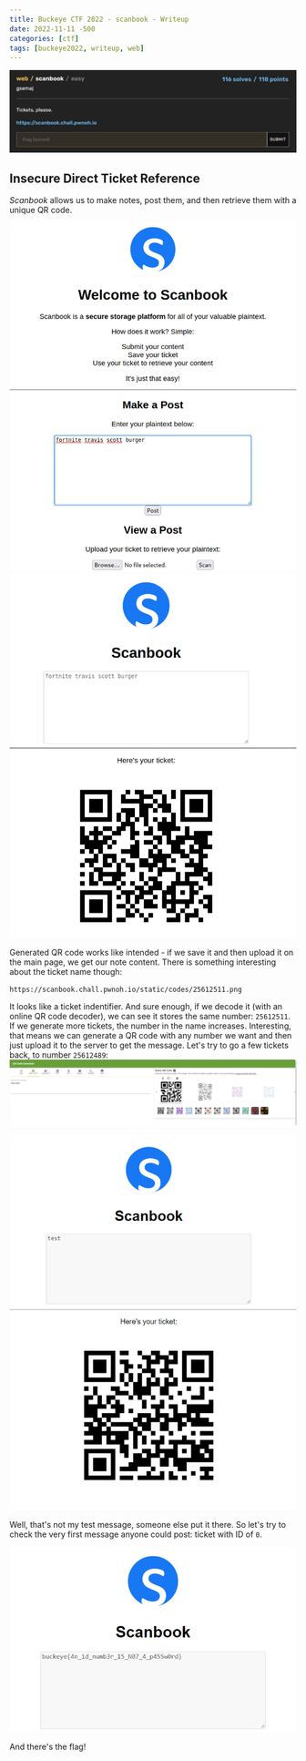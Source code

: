 ```yaml
---
title: Buckeye CTF 2022 - scanbook - Writeup 
date: 2022-11-11 -500
categories: [ctf]
tags: [buckeye2022, writeup, web]
---
```


![challenge-description](/assets/scanbook/scanbook-1.png)

## Insecure Direct Ticket Reference

*Scanbook* allows us to make notes, post them, and then retrieve them with a unique QR code.

![pic-2](/assets/scanbook/scanbook-2.png)
![pic-3](/assets/scanbook/scanbook-3.png)

Generated QR code works like intended - if we save it and then upload it on the main page, we get our note content. There is something interesting about the ticket name though:


```
https://scanbook.chall.pwnoh.io/static/codes/25612511.png
```

It looks like a ticket indentifier. And sure enough, if we decode it (with an online QR code decoder), we can see it stores the same number: `25612511`. If we generate more tickets, the number in the name increases. Interesting, that means we can generate a QR code with any number we want and then just upload it to the server to get the message. Let's try to go a few tickets back, to number ```25612489```:
![pic-5](/assets/scanbook/scanbook-5.png)

![pic-4](/assets/scanbook/scanbook-4.png)

Well, that's not my test message, someone else put it there. So let's try to check the very first message anyone could post: ticket with ID of  ```0```.

![pic-6](/assets/scanbook/scanbook-6.png)

And there's the flag! 





